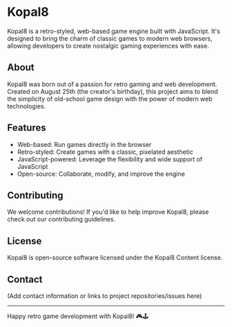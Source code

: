 # Kopal8

Kopal8 is a retro-styled, web-based game engine built with JavaScript. It's designed to bring the charm of classic games to modern web browsers, allowing developers to create nostalgic gaming experiences with ease.

## About

Kopal8 was born out of a passion for retro gaming and web development. Created on August 25th (the creator's birthday), this project aims to blend the simplicity of old-school game design with the power of modern web technologies.

## Features

- Web-based: Run games directly in the browser
- Retro-styled: Create games with a classic, pixelated aesthetic
- JavaScript-powered: Leverage the flexibility and wide support of JavaScript
- Open-source: Collaborate, modify, and improve the engine

## Contributing

We welcome contributions! If you'd like to help improve Kopal8, please check out our contributing guidelines.

## License

Kopal8 is open-source software licensed under the Kopal8 Content license.

## Contact

(Add contact information or links to project repositories/issues here)

---

Happy retro game development with Kopal8! 🎮🕹️
